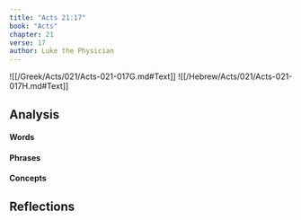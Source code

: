 ```yaml
---
title: "Acts 21:17"
book: "Acts"
chapter: 21
verse: 17
author: Luke the Physician
---
```

![[/Greek/Acts/021/Acts-021-017G.md#Text]]
![[/Hebrew/Acts/021/Acts-021-017H.md#Text]]

## Analysis

#### Words

#### Phrases

#### Concepts

## Reflections
